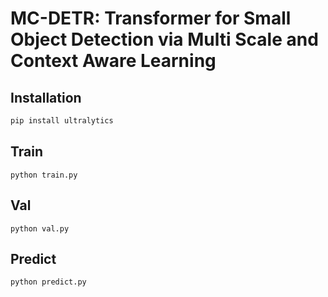 # MC-DETR: Transformer for Small Object Detection via Multi Scale and Context Aware Learning

## Installation

```bash
pip install ultralytics
```

## Train

```
python train.py
```

## Val

```
python val.py
```

## Predict

```
python predict.py
```

